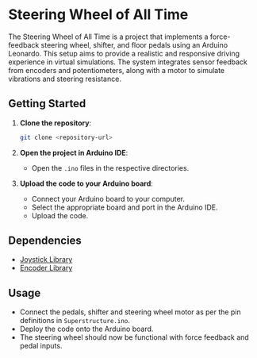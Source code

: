 # Steering Wheel of All Time

The Steering Wheel of All Time is a project that implements a force-feedback steering wheel, shifter, and floor pedals using an Arduino Leonardo. This setup aims to provide a realistic and responsive driving experience in virtual simulations. The system integrates sensor feedback from encoders and potentiometers, along with a motor to simulate vibrations and steering resistance.

## Getting Started

1. **Clone the repository**:
    ```sh
    git clone <repository-url>
    ```

2. **Open the project in Arduino IDE**:
    - Open the `.ino` files in the respective directories.

3. **Upload the code to your Arduino board**:
    - Connect your Arduino board to your computer.
    - Select the appropriate board and port in the Arduino IDE.
    - Upload the code.

## Dependencies

- [Joystick Library](https://github.com/MHeironimus/ArduinoJoystickLibrary)
- [Encoder Library](https://www.pjrc.com/teensy/td_libs_Encoder.html)

## Usage

- Connect the pedals, shifter and steering wheel motor as per the pin definitions in <code>Superstructure.ino</code>.
- Deploy the code onto the Arduino board.
- The steering wheel should now be functional with force feedback and pedal inputs.
